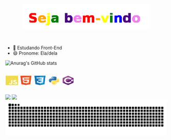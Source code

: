 <div align="center">
<p align="center">
  <img src="./assets/seja_bem_vindo_transparente.gif" alt="Seja bem-vindo" />
</p>
 </div>
 
 <img align="center" alt="" src="./src/header-gif.gif">
 
 - 🌱 Estudando Front-End
 - 😄 Pronome: Ela/dela

 ![Anurag's GitHub stats](https://github-readme-stats.vercel.app/api?username=Daiifp&show_icons=true&theme=tokyonight)

 <div style="display: inline_block"><br>
  <img align="center" alt="Dai-js" height="30" width="40" src="https://raw.githubusercontent.com/devicons/devicon/master/icons/javascript/javascript-plain.svg">
  <img align="center" alt="Dai-HTML" height="30" width="40" src="https://raw.githubusercontent.com/devicons/devicon/master/icons/html5/html5-original.svg">
  <img align="center" alt="Dai-CSS" height="30" width="40" src="https://raw.githubusercontent.com/devicons/devicon/master/icons/css3/css3-original.svg">
  <img align="center" alt="Dai-Python" height="30" width="40" src="https://raw.githubusercontent.com/devicons/devicon/master/icons/python/python-original.svg">
  <img align="center" alt="Dai-Csharp" height="30" width="40" src="https://raw.githubusercontent.com/devicons/devicon/master/icons/csharp/csharp-original.svg">
</div>
  
  ##
 
<div> 
  <a href="https://instagram.com/daii_pedroso" target="_blank"><img src="https://img.shields.io/badge/-Instagram-%23E4405F?style=for-the-badge&logo=instagram&logoColor=white" target="_blank"></a>
  <a href = "mailto:dfreitaspedroso@gmail.com"><img src="https://img.shields.io/badge/-Gmail-%23333?style=for-the-badge&logo=gmail&logoColor=white" target="_blank"></a>

</div>

 <picture align="center">
   <source media="(prefers-color-scheme: dark)" srcset="https://raw.githubusercontent.com/daiifp/daiifp/output/github-contribution-grid-snake-dark.svg">
   <source media="(prefers-color-scheme: light)" srcset="https://raw.githubusercontent.com/daiifp/daiifp/output/github-contribution-grid-snake-dark.svg">
   <img align="center" alt="github contribution grid snake animation" src="https://raw.githubusercontent.com/daiifp/daiifp/output/github-contribution-grid-snake.svg">
 </picture> 
